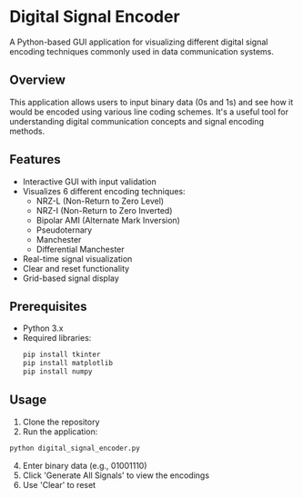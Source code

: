 # Digital Signal Encoder

A Python-based GUI application for visualizing different digital signal encoding techniques commonly used in data communication systems.

## Overview
This application allows users to input binary data (0s and 1s) and see how it would be encoded using various line coding schemes. It's a useful tool for understanding digital communication concepts and signal encoding methods.

## Features
- Interactive GUI with input validation
- Visualizes 6 different encoding techniques:
  - NRZ-L (Non-Return to Zero Level)
  - NRZ-I (Non-Return to Zero Inverted)
  - Bipolar AMI (Alternate Mark Inversion)
  - Pseudoternary
  - Manchester
  - Differential Manchester
- Real-time signal visualization
- Clear and reset functionality
- Grid-based signal display

## Prerequisites
- Python 3.x
- Required libraries:
  ```bash
  pip install tkinter
  pip install matplotlib
  pip install numpy
  ```
  
## Usage
1. Clone the repository
2. Run the application:
  ```bash
  python digital_signal_encoder.py
  ```
4. Enter binary data (e.g., 01001110)
5. Click 'Generate All Signals' to view the encodings
6. Use 'Clear' to reset
